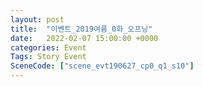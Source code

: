 ```yaml
---
layout: post
title:  "이벤트_2019여름_0화_오프닝"
date:   2022-02-07 15:00:00 +0000
categories: Event
Tags: Story Event
SceneCode: ["scene_evt190627_cp0_q1_s10"]
---
```

